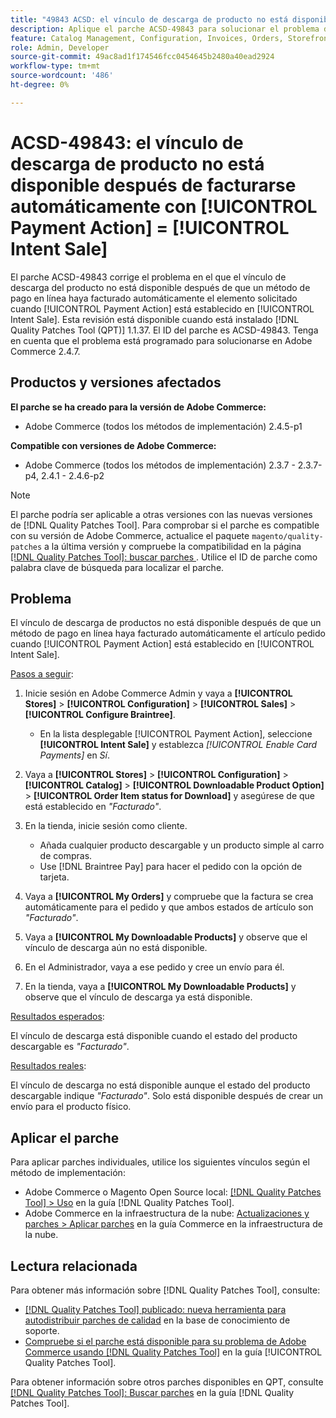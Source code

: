 ```yaml
---
title: "49843 ACSD: el vínculo de descarga de producto no está disponible después de facturarse automáticamente con [!UICONTROL Payment Action] = [!UICONTROL Intent Sale]"
description: Aplique el parche ACSD-49843 para solucionar el problema de Adobe Commerce en el que el vínculo de descarga de productos no está disponible después de que un método de pago en línea factura automáticamente el artículo pedido cuando [!UICONTROL Payment Action] se establece en [!UICONTROL Intent Sale].
feature: Catalog Management, Configuration, Invoices, Orders, Storefront
role: Admin, Developer
source-git-commit: 49ac8ad1f174546fcc0454645b2480a40ead2924
workflow-type: tm+mt
source-wordcount: '486'
ht-degree: 0%

---
```


# ACSD-49843: el vínculo de descarga de producto no está disponible después de facturarse automáticamente con [!UICONTROL Payment Action] = [!UICONTROL Intent Sale]

El parche ACSD-49843 corrige el problema en el que el vínculo de descarga del producto no está disponible después de que un método de pago en línea haya facturado automáticamente el elemento solicitado cuando [!UICONTROL Payment Action] está establecido en [!UICONTROL Intent Sale]. Esta revisión está disponible cuando está instalado [!DNL Quality Patches Tool (QPT)] 1.1.37. El ID del parche es ACSD-49843. Tenga en cuenta que el problema está programado para solucionarse en Adobe Commerce 2.4.7.

## Productos y versiones afectados

**El parche se ha creado para la versión de Adobe Commerce:**

* Adobe Commerce (todos los métodos de implementación) 2.4.5-p1

**Compatible con versiones de Adobe Commerce:**

* Adobe Commerce (todos los métodos de implementación) 2.3.7 - 2.3.7-p4, 2.4.1 - 2.4.6-p2

>[!NOTE]
>
>El parche podría ser aplicable a otras versiones con las nuevas versiones de [!DNL Quality Patches Tool]. Para comprobar si el parche es compatible con su versión de Adobe Commerce, actualice el paquete `magento/quality-patches` a la última versión y compruebe la compatibilidad en la página [[!DNL Quality Patches Tool]: buscar parches ](https://experienceleague.adobe.com/tools/commerce-quality-patches/index.html). Utilice el ID de parche como palabra clave de búsqueda para localizar el parche.

## Problema

El vínculo de descarga de productos no está disponible después de que un método de pago en línea haya facturado automáticamente el artículo pedido cuando [!UICONTROL Payment Action] está establecido en [!UICONTROL Intent Sale].

<u>Pasos a seguir</u>:

1. Inicie sesión en Adobe Commerce Admin y vaya a **[!UICONTROL Stores]** > **[!UICONTROL Configuration]** > **[!UICONTROL Sales]** > **[!UICONTROL Configure Braintree]**.

   * En la lista desplegable [!UICONTROL Payment Action], seleccione **[!UICONTROL Intent Sale]** y establezca *[!UICONTROL Enable Card Payments]* en *Sí*.

1. Vaya a **[!UICONTROL Stores]** > **[!UICONTROL Configuration]** > **[!UICONTROL Catalog]** > **[!UICONTROL Downloadable Product Option]** > **[!UICONTROL Order Item status for Download]** y asegúrese de que está establecido en *&quot;Facturado&quot;*.
1. En la tienda, inicie sesión como cliente.

   * Añada cualquier producto descargable y un producto simple al carro de compras.
   * Use [!DNL Braintree Pay] para hacer el pedido con la opción de tarjeta.

1. Vaya a **[!UICONTROL My Orders]** y compruebe que la factura se crea automáticamente para el pedido y que ambos estados de artículo son *&quot;Facturado&quot;*.
1. Vaya a **[!UICONTROL My Downloadable Products]** y observe que el vínculo de descarga aún no está disponible.
1. En el Administrador, vaya a ese pedido y cree un envío para él.
1. En la tienda, vaya a **[!UICONTROL My Downloadable Products]** y observe que el vínculo de descarga ya está disponible.

<u>Resultados esperados</u>:

El vínculo de descarga está disponible cuando el estado del producto descargable es *&quot;Facturado&quot;*.

<u>Resultados reales</u>:

El vínculo de descarga no está disponible aunque el estado del producto descargable indique *&quot;Facturado&quot;*. Solo está disponible después de crear un envío para el producto físico.

## Aplicar el parche

Para aplicar parches individuales, utilice los siguientes vínculos según el método de implementación:

* Adobe Commerce o Magento Open Source local: [[!DNL Quality Patches Tool] > Uso](https://experienceleague.adobe.com/docs/commerce-operations/tools/quality-patches-tool/usage.html) en la guía [!DNL Quality Patches Tool].
* Adobe Commerce en la infraestructura de la nube: [Actualizaciones y parches > Aplicar parches](https://experienceleague.adobe.com/docs/commerce-cloud-service/user-guide/develop/upgrade/apply-patches.html) en la guía Commerce en la infraestructura de la nube.

## Lectura relacionada

Para obtener más información sobre [!DNL Quality Patches Tool], consulte:

* [[!DNL Quality Patches Tool] publicado: nueva herramienta para autodistribuir parches de calidad](https://experienceleague.adobe.com/en/docs/commerce-knowledge-base/kb/announcements/commerce-announcements/magento-quality-patches-released-new-tool-to-self-serve-quality-patches) en la base de conocimiento de soporte.
* [Compruebe si el parche está disponible para su problema de Adobe Commerce usando [!DNL Quality Patches Tool]](/help/tools/quality-patches-tool/patches-available-in-qpt/check-patch-for-magento-issue-with-magento-quality-patches.md) en la guía [!UICONTROL Quality Patches Tool].


Para obtener información sobre otros parches disponibles en QPT, consulte [[!DNL Quality Patches Tool]: Buscar parches](https://experienceleague.adobe.com/tools/commerce-quality-patches/index.html) en la guía [!DNL Quality Patches Tool].
